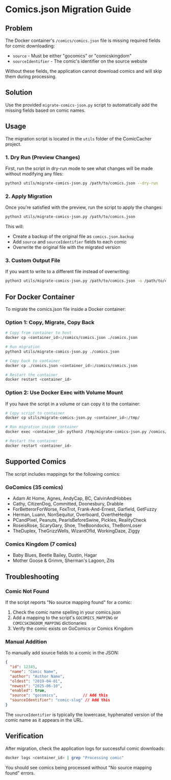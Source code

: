 # Comics.json Migration Guide

## Problem

The Docker container's `/comics/comics.json` file is missing required fields for comic downloading:
- `source` - Must be either "gocomics" or "comicskingdom"
- `sourceIdentifier` - The comic's identifier on the source website

Without these fields, the application cannot download comics and will skip them during processing.

## Solution

Use the provided `migrate-comics-json.py` script to automatically add the missing fields based on comic names.

## Usage

The migration script is located in the `utils` folder of the ComicCacher project.

### 1. Dry Run (Preview Changes)

First, run the script in dry-run mode to see what changes will be made without modifying any files:

```bash
python3 utils/migrate-comics-json.py /path/to/comics.json --dry-run
```

### 2. Apply Migration

Once you're satisfied with the preview, run the script to apply the changes:

```bash
python3 utils/migrate-comics-json.py /path/to/comics.json
```

This will:
- Create a backup of the original file as `comics.json.backup`
- Add `source` and `sourceIdentifier` fields to each comic
- Overwrite the original file with the migrated version

### 3. Custom Output File

If you want to write to a different file instead of overwriting:

```bash
python3 utils/migrate-comics-json.py /path/to/comics.json -o /path/to/comics-migrated.json
```

## For Docker Container

To migrate the comics.json file inside a Docker container:

### Option 1: Copy, Migrate, Copy Back

```bash
# Copy from container to host
docker cp <container_id>:/comics/comics.json ./comics.json

# Run migration
python3 utils/migrate-comics-json.py ./comics.json

# Copy back to container
docker cp ./comics.json <container_id>:/comics/comics.json

# Restart the container
docker restart <container_id>
```

### Option 2: Use Docker Exec with Volume Mount

If you have the script in a volume or can copy it to the container:

```bash
# Copy script to container
docker cp utils/migrate-comics-json.py <container_id>:/tmp/

# Run migration inside container
docker exec <container_id> python3 /tmp/migrate-comics-json.py /comics/comics.json

# Restart the container
docker restart <container_id>
```

## Supported Comics

The script includes mappings for the following comics:

### GoComics (35 comics)
- Adam At Home, Agnes, AndyCap, BC, CalvinAndHobbes
- Cathy, CitizenDog, Committed, Doonesbury, Drabble
- ForBetterorForWorse, FoxTrot, Frank-And-Ernest, Garfield, GetFuzzy
- Herman, Luann, NonSequitur, Overboard, OvertheHedge
- PCandPixel, Peanuts, PearlsBeforeSwine, Pickles, RealityCheck
- RoseisRose, ScaryGary, Shoe, TheBoondocks, TheBornLoser
- TheDuplex, TheGrizzWells, WizardOfId, WorkingDaze, Ziggy

### Comics Kingdom (7 comics)
- Baby Blues, Beetle Bailey, Dustin, Hagar
- Mother Goose & Grimm, Sherman's Lagoon, Zits

## Troubleshooting

### Comic Not Found

If the script reports "No source mapping found" for a comic:

1. Check the comic name spelling in your comics.json
2. Add a mapping to the script's `GOCOMICS_MAPPING` or `COMICSKINGDOM_MAPPING` dictionaries
3. Verify the comic exists on GoComics or Comics Kingdom

### Manual Addition

To manually add source fields to a comic in the JSON:

```json
{
  "id": 12345,
  "name": "Comic Name",
  "author": "Author Name",
  "oldest": "2019-04-01",
  "newest": "2025-06-10",
  "enabled": true,
  "source": "gocomics",           // Add this
  "sourceIdentifier": "comic-slug" // Add this
}
```

The `sourceIdentifier` is typically the lowercase, hyphenated version of the comic name as it appears in the URL.

## Verification

After migration, check the application logs for successful comic downloads:

```bash
docker logs <container_id> | grep "Processing comic"
```

You should see comics being processed without "No source mapping found" errors.

